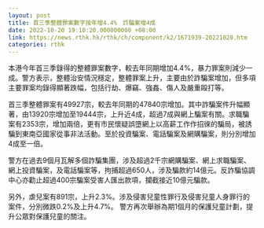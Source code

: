 ```yaml
---
layout: post
title: 首三季整體罪案數字按年增4.4%　詐騙案增4成
date: 2022-10-20 19:10:20.000000000 +08:00
link: https://news.rthk.hk/rthk/ch/component/k2/1671939-20221020.htm
categories: rthk
---
```


本港今年首三季錄得的整體罪案數字，較去年同期增加4.4%，暴力罪案則減少一成。警方表示，整體治安情況穩定，整體罪案上升，主要由於詐騙案增加，但多項主要罪案均錄得顯著跌幅，包括行劫、爆竊、強姦、傷人及嚴重毆打等。

首三季整體罪案有49927宗，較去年同期的47840宗增加。其中詐騙案件升幅顯著，由13920宗增加至19444宗，上升近4成，超過7成與網上騙案有關。求職騙案有2353宗，增加兩倍，更有市民懷疑誤墮網上以高薪工作作招徠的騙局，被誘騙到東南亞國家從事非法活動。至於投資騙案、電話騙案及網購騙案，則分別增加4成至一倍。

警方在過去9個月瓦解多個詐騙集團，涉及超過2千宗網購騙案、網上求職騙案、網上投資騙案，及電話騙案等，拘捕超過650人，涉及騙款約14億元。反詐騙協調中心亦勸止超過400宗騙案受害人匯出款項，攔截接近10億元騙款。

另外，虐兒案有891宗，上升2.3%。涉及侵害兒童性罪行及侵害兒童人身罪行的案件，分別微跌0.2%及上升4.7%。 警方再次舉辦為期1個月的保護兒童計劃，提升公眾對保護兒童的關注。
